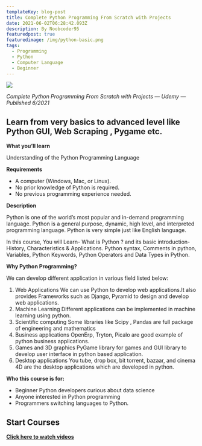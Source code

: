 ```yaml
---
templateKey: blog-post
title: Complete Python Programming From Scratch with Projects
date: 2021-06-02T06:28:42.093Z
description: By Noobcoder95
featuredpost: true
featuredimage: /img/python-basic.png
tags:
  - Programming
  - Python
  - Computer Language
  - Beginner
---
```

![](/img/python-basic.png)

*Complete Python Programming From Scratch with Projects — Udemy — Published 6/2021*

## Learn from very basics to advanced level like Python GUI, Web Scraping , Pygame etc.

**What you’ll learn**

Understanding of the Python Programming Language

**Requirements**

- A computer (Windows, Mac, or Linux).
- No prior knowledge of Python is required.
- No previous programming experience needed.

**Description**

Python is one of the world’s most popular and in-demand programming language. Python is a general purpose, dynamic, high level, and interpreted programming language. Python is very simple just like English language.

In this course, You will Learn- What is Python ? and its basic introduction- History, Characteristics & Applications. Python syntax, Comments in python, Variables, Python Keywords, Python Operators and Data Types in Python.

**Why Python Programming?**

We can develop different application in various field listed below:

1. Web Applications
   We can use Python to develop web applications.It also provides Frameworks such as Django, Pyramid to design and develop web applications.
2. Machine Learning
   Different applications can be implemented in machine learning using python.
3. Scientific computing
   Some libraries like Scipy , Pandas are full package of engineering and mathematics
4. Business applications
   OpenErp, Tryton, Picalo are good example of python business applications.
5. Games and 3D graphics
   PyGame library for games and GUI library to develop user interface in python based application.
6. Desktop applications
   You tube, drop box, bit torrent, bazaar, and cinema 4D are the desktop applications which are developed in python.

**Who this course is for:**

- Beginner Python developers curious about data science
- Anyone interested in Python programming
- Programmers switching languages to Python.

## **Start Courses**

**[Click here to watch videos](https://www.fembed.com/p/8ywx5a8745ldgme)**

